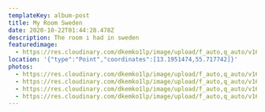 ```yaml
---
templateKey: album-post
title: My Room Sweden
date: 2020-10-22T01:44:28.478Z
description: The room i had in sweden
featuredimage:
  - https://res.cloudinary.com/dkemko1lp/image/upload/f_auto,q_auto/v1603256285/room/DSC_0042_oaaap5.jpg
location: '{"type":"Point","coordinates":[13.1951474,55.717742]}'
photos:
  - https://res.cloudinary.com/dkemko1lp/image/upload/f_auto,q_auto/v1603256285/room/DSC_0042_oaaap5.jpg
  - https://res.cloudinary.com/dkemko1lp/image/upload/f_auto,q_auto/v1603256284/room/DSC_0044_kpb1dx.jpg
  - https://res.cloudinary.com/dkemko1lp/image/upload/f_auto,q_auto/v1603256283/room/DSC_0040_k55vda.jpg
  - https://res.cloudinary.com/dkemko1lp/image/upload/f_auto,q_auto/v1603256282/room/DSC_0043_lfl7nx.jpg
---
```


